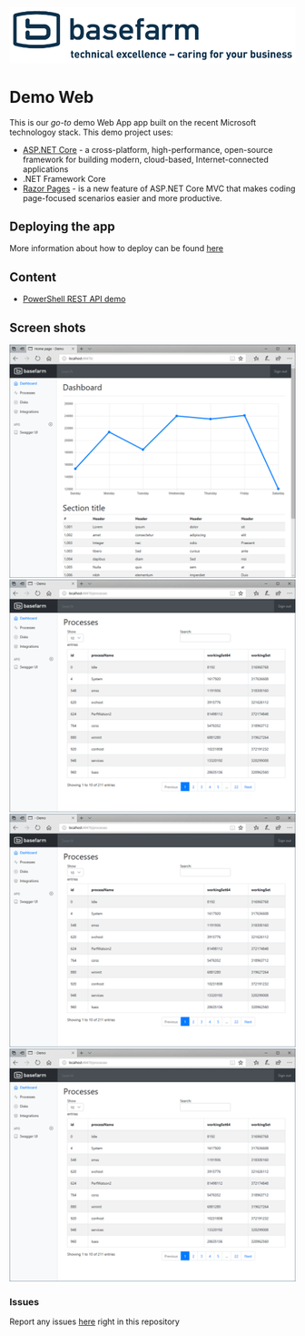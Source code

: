 ![Basefarm logotype](./Basefarm.Demo.Web/wwwroot/images/baselogo_1_slogan_blue.png "Basefarm Logotype")


# Demo Web 

This is our _go-to_ demo Web App app built on the recent Microsoft technologoy stack. This demo project uses:

* [ASP.NET Core](https://docs.microsoft.com/en-us/aspnet/core/) - a cross-platform, high-performance, open-source framework for building modern, cloud-based, Internet-connected applications
* .NET Framework Core
* [Razor Pages](https://docs.microsoft.com/en-us/aspnet/core/mvc/razor-pages/index?tabs=visual-studio) - is a new feature of ASP.NET Core MVC that makes coding page-focused scenarios easier and more productive.
 
## Deploying the app

More information about how to deploy can be found [here](./docs/HOWTO-Deploy.cmd)

## Content

* [PowerShell REST API demo](./docs/PS-API-DEMO.md)

## Screen shots

![Dashboard](images/Capture-Dashboard.png "Dashboard")
![Processes](./images/Capture-Processes.png "Processes")
![Disks](./images/Capture-Processes.png "Disks")
![REST API](./images/Capture-Processes.png "REST API / Swagger UI")

### Issues

Report any issues [here](https://github.com/yooakim/demo/issues/new) right in this repository



